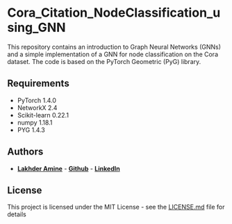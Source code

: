 # Cora_Citation_NodeClassification_using_GNN

This repository contains an introduction to Graph Neural Networks (GNNs) and a simple implementation of a GNN for node classification on the Cora dataset. The code is based on the PyTorch Geometric (PyG) library.


## Requirements

- PyTorch 1.4.0
- NetworkX 2.4
- Scikit-learn 0.22.1
- numpy 1.18.1
- PYG 1.4.3

## Authors

- [**Lakhder Amine**]() - [**Github**](LakhderAmine99) - [**LinkedIn**](https://www.linkedin.com/in/amine-lakhder-21a182192/)

## License

This project is licensed under the MIT License - see the [LICENSE.md](LICENSE.md) file for details
